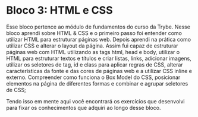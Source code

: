 # Bloco 3: HTML e CSS

Esse bloco pertence ao módulo de fundamentos do curso da Trybe. Nesse bloco aprendi sobre HTML & CSS e o primeiro passo foi entender como utilizar HTML para estruturar páginas web. Depois aprendi na prática como utilizar CSS e alterar o layout da página. Assim fui capaz de estruturar páginas web com HTML utilizando as tags html, head e body, utilizar o HTML para estruturar textos e títulos e criar listas, links, adicionar imagens, utilizar os seletores de tag, id e class para aplicar regras de CSS, alterar características da fonte e das cores de páginas web e a utilizar CSS inline e externo. Compreender como funciona o Box Model do CSS, posicionar elementos na página de diferentes formas e combinar e agrupar seletores de CSS;

Tendo isso em mente aqui você encontrará os exercícios que desenvolvi para fixar os conhecimentos que adquiri ao longo desse bloco.